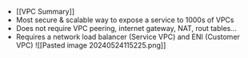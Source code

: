 - [[VPC Summary]]
- Most secure & scalable way to expose a service to 1000s of VPCs
- Does not require VPC peering, internet gateway, NAT, rout tables...
- Requires a network load balancer (Service VPC) and ENI (Customer VPC)
![[Pasted image 20240524115225.png]]
